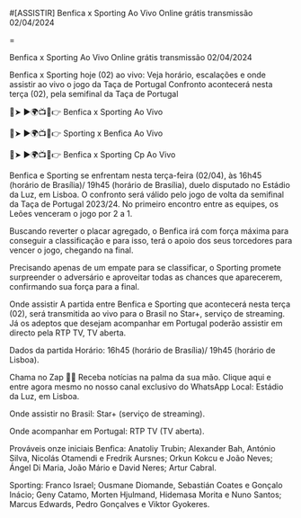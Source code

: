 #[ASSISTIR] Benfica x Sporting Ao Vivo Online grátis transmissão 02/04/2024

=

Benfica x Sporting Ao Vivo Online grátis transmissão 02/04/2024

Benfica x Sporting hoje (02) ao vivo: Veja horário, escalações e onde assistir ao vivo o jogo da Taça de Portugal Confronto acontecerá nesta terça (02), pela semifinal da Taça de Portugal

🔴➤ ►🌍📺📱👉 Benfica x Sporting Ao Vivo

🔴➤ ►🌍📺📱👉 Sporting x Benfica Ao Vivo

🔴➤ ►🌍📺📱👉 Benfica x Sporting Cp Ao Vivo

Benfica e Sporting se enfrentam nesta terça-feira (02/04), às 16h45 (horário de Brasília)/ 19h45 (horário de Brasília), duelo disputado no Estádio da Luz, em Lisboa. O confronto será válido pelo jogo de volta da semifinal da Taça de Portugal 2023/24. No primeiro encontro entre as equipes, os Leões venceram o jogo por 2 a 1.

Buscando reverter o placar agregado, o Benfica irá com força máxima para conseguir a classificação e para isso, terá o apoio dos seus torcedores para vencer o jogo, chegando na final.

Precisando apenas de um empate para se classificar, o Sporting promete surpreender o adversário e aproveitar todas as chances que aparecerem, confirmando sua força para a final.

Onde assistir A partida entre Benfica e Sporting que acontecerá nesta terça (02), será transmitida ao vivo para o Brasil no Star+, serviço de streaming. Já os adeptos que desejam acompanhar em Portugal poderão assistir em directo pela RTP TV, TV aberta.

Dados da partida Horário: 16h45 (horário de Brasília)/ 19h45 (horário de Lisboa).

Chama no Zap 👋🏻 Receba notícias na palma da sua mão. Clique aqui e entre agora mesmo no nosso canal exclusivo do WhatsApp Local: Estádio da Luz, em Lisboa.

Onde assistir no Brasil: Star+ (serviço de streaming).

Onde acompanhar em Portugal: RTP TV (TV aberta).

Prováveis onze iniciais Benfica: Anatoliy Trubin; Alexander Bah, António Silva, Nicolás Otamendi e Fredrik Aursnes; Orkun Kokcu e João Neves; Ángel Di Maria, João Mário e David Neres; Artur Cabral.

Sporting: Franco Israel; Ousmane Diomande, Sebastián Coates e Gonçalo Inácio; Geny Catamo, Morten Hjulmand, Hidemasa Morita e Nuno Santos; Marcus Edwards, Pedro Gonçalves e Viktor Gyokeres.
